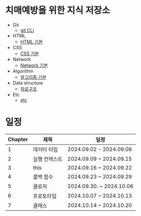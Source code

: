 # 치매예방을 위한 지식 저장소

-   Git
    -   [git CLI](/git/git_CLI.md)
-   HTML 
    -   [HTML 기본](/html/html.md)
-   CSS
    -   [CSS 기본](/css/css.md)
-   Network
    -   [Network 기본](/network/network.md)
-   Algorithm
    -   [알고리즘 기본](/algorithm/algorithm.md)
-   Data structure
    -   [자료구조](/data%20structure/data%20structure.md)
-   Etc
    -   [etc](/etc./etc.md)


# 일정
| Chapter  | 제목        | 일정                    |
| -------- | ---------- | ---------------------- |   
| 1        | 데이터 타입   | 2024.09.02 - 2024.09.08|
| 2        | 실행 컨텍스트 | 2024.09.09 ~ 2024.09.15|
| 3        | this       | 2024.09.16 ~ 2024.09.22|
| 4        | 콜백 함수    | 2024.09.23 ~ 2024.09.29|
| 5        | 클로저       | 2024.09.30. ~ 2024.10.06|
| 6        | 프로토타입    | 2024.10.07 ~ 2024.10.13|
| 7        | 클래스       | 2024.10.14 ~ 2024.10.20|